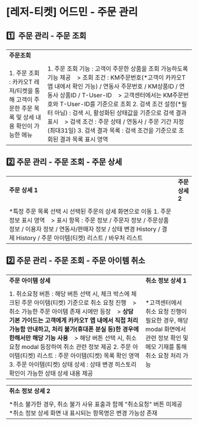 # [레저-티켓] 어드민 - 주문 관리

**1️⃣  주문 관리 - 주문 조회**
----------------------

|  |  |
| --- | --- |
| **주문조회** | |
|  |  |
| 1. 주문 조회 : 카카오T 레저/티켓을 통해 고객이 주문한 주문 목록 및 상세 내용 확인이 가능한 메뉴 | 1. 주문 조회 기능 : 고객이 주문한 상품을 조회 가능하도록 기능 제공     > 조회 조건 : KM주문번호(\*고객이 카카오T 앱 내에서 확인 가능) / 연동사 주문번호 / KM상품ID / 연동사 상품ID / T-User-ID    > 고객센터에서는 KM주문번호와 T-User-ID를 기준으로 조회  2. 검색 조건 설정(\*필터 아님) : 검색 시, 활성화된 상태값을 기준으로 검색 결과 표시     > 검색 조건 : 주문 상태 / 연동사 / 주문 기간 지정(최대31일)  3. 검색 결과 목록 : 검색 조건을 기준으로 조회된 결과 목록 표시 영역 |

**2️⃣** **주문 관리 - 주문 조회 - 주문 상세**
---------------------------------

|  |  |
| --- | --- |
| **주문 상세 1** | **주문 상세 2** |
|  |  |
| \*특정 주문 목록 선택 시 선택된 주문의 상세 화면으로 이동  1. 주문 정보 표시 영역     > 표시 항목 : 주문 정보 / 주문자 정보 / 주문상품 정보 / 이용자 정보 / 연동사/판매자 정보 / 상태 변경 History / 결제 History / 주문 아이템(티켓) 리스트 / 바우처 리스트 | |

**2️⃣** **주문 관리 - 주문 조회 - 주문 아이템 취소**
-------------------------------------

|  |  |
| --- | --- |
| **주문 아이템 상세** | **취소 정보 상세 1** |
|  |  |
| 1. 취소요청 버튼 : 해당 버튼 선택 시, 체크 박스에 체크된 주문 아이템(티켓) 기준으로 취소 요청 진행    > 취소 가능한 주문 아이템 존재 시에만 등장    > **상담 기본 가이드는 고객에게 카카오T 앱 내에서 직접 처리 가능함 안내하고, 처리 불가(휴대폰 분실 등)한 경우에 한해서만 해당 기능 사용**     > 해당 버튼 선택 시, 취소 요청 modal 등장하여 취소 관련 정보 제공  2. 주문 아이템(티켓) 리스트 : 주문 아이템(티켓) 목록 확인 영역  3. 주문 아이템(티켓) 상태 상세 : 상태 변경 히스토리 확인이 가능한 상태 상세 내용 제공 | \*고객센터에서 취소 요청 진행이 필요한 경우, 해당 modal 화면에서 관련 정보 확인 및 메모 기재를 통해 취소 요청 처리 가능 |

|  |  |
| --- | --- |
| **취소 정보 상세 2** |  |
|  |  |
| \*취소 불가한 경우, 취소 불가 사유 표출과 함께 "취소요청" 버튼 미제공  \*취소 정보 상세 화면 내 표시되는 항목명은 변경 가능성 존재 |  |